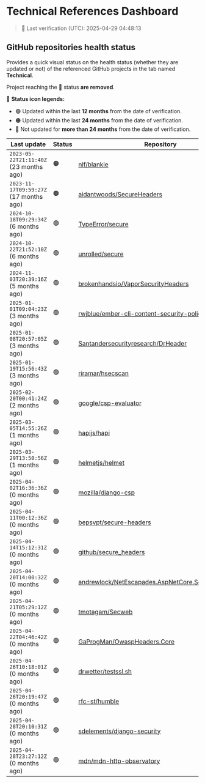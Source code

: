 
# Technical References Dashboard

> 📅 Last verification (UTC): 2025-04-29 04:48:13

## GitHub repositories health status

Provides a quick visual status on the health status (whether they are updated or not) of the referenced GitHub projects in the tab named **Technical**.

Project reaching the :red_circle: status **are removed**.

:speech_balloon: **Status icon legends:**

* :green_circle: Updated within the last **12 months** from the date of verification.
* :orange_circle: Updated within the last **24 months** from the date of verification.
* :red_circle: Not updated for **more than 24 months** from the date of verification.

| Last update | Status | Repository |
| --- | --- | --- |
| `2023-05-22T21:11:40Z` (23 months ago) | :orange_circle: | [nlf/blankie](https://github.com/nlf/blankie) |
| `2023-11-17T09:59:27Z` (17 months ago) | :orange_circle: | [aidantwoods/SecureHeaders](https://github.com/aidantwoods/SecureHeaders) |
| `2024-10-18T09:29:34Z` (6 months ago) | :green_circle: | [TypeError/secure](https://github.com/TypeError/secure) |
| `2024-10-22T21:52:10Z` (6 months ago) | :green_circle: | [unrolled/secure](https://github.com/unrolled/secure) |
| `2024-11-03T20:39:16Z` (5 months ago) | :green_circle: | [brokenhandsio/VaporSecurityHeaders](https://github.com/brokenhandsio/VaporSecurityHeaders) |
| `2025-01-01T09:04:23Z` (3 months ago) | :green_circle: | [rwjblue/ember-cli-content-security-policy/](https://github.com/rwjblue/ember-cli-content-security-policy/) |
| `2025-01-08T20:57:05Z` (3 months ago) | :green_circle: | [Santandersecurityresearch/DrHeader](https://github.com/Santandersecurityresearch/DrHeader) |
| `2025-01-19T15:56:43Z` (3 months ago) | :green_circle: | [riramar/hsecscan](https://github.com/riramar/hsecscan) |
| `2025-02-20T00:41:24Z` (2 months ago) | :green_circle: | [google/csp-evaluator](https://github.com/google/csp-evaluator) |
| `2025-03-05T14:55:26Z` (1 months ago) | :green_circle: | [hapijs/hapi](https://github.com/hapijs/hapi) |
| `2025-03-29T13:50:56Z` (1 months ago) | :green_circle: | [helmetjs/helmet](https://github.com/helmetjs/helmet) |
| `2025-04-02T16:36:36Z` (0 months ago) | :green_circle: | [mozilla/django-csp](https://github.com/mozilla/django-csp) |
| `2025-04-11T00:12:36Z` (0 months ago) | :green_circle: | [bepsvpt/secure-headers](https://github.com/bepsvpt/secure-headers) |
| `2025-04-14T15:12:31Z` (0 months ago) | :green_circle: | [github/secure_headers](https://github.com/github/secure_headers) |
| `2025-04-20T14:00:32Z` (0 months ago) | :green_circle: | [andrewlock/NetEscapades.AspNetCore.SecurityHeaders](https://github.com/andrewlock/NetEscapades.AspNetCore.SecurityHeaders) |
| `2025-04-21T05:29:12Z` (0 months ago) | :green_circle: | [tmotagam/Secweb](https://github.com/tmotagam/Secweb) |
| `2025-04-22T04:46:42Z` (0 months ago) | :green_circle: | [GaProgMan/OwaspHeaders.Core](https://github.com/GaProgMan/OwaspHeaders.Core) |
| `2025-04-26T10:18:01Z` (0 months ago) | :green_circle: | [drwetter/testssl.sh](https://github.com/drwetter/testssl.sh) |
| `2025-04-26T20:19:47Z` (0 months ago) | :green_circle: | [rfc-st/humble](https://github.com/rfc-st/humble) |
| `2025-04-28T20:10:31Z` (0 months ago) | :green_circle: | [sdelements/django-security](https://github.com/sdelements/django-security) |
| `2025-04-28T23:27:12Z` (0 months ago) | :green_circle: | [mdn/mdn-http-observatory](https://github.com/mdn/mdn-http-observatory) |

